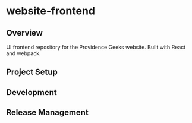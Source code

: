 # website-frontend

## Overview
UI frontend repository for the Providence Geeks website.  Built with React and webpack.

## Project Setup

## Development

## Release Management